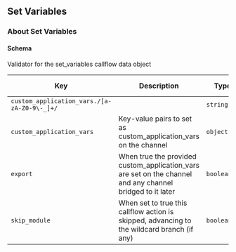 ## Set Variables

### About Set Variables

#### Schema

Validator for the set_variables callflow data object



Key | Description | Type | Default | Required | Support Level
--- | ----------- | ---- | ------- | -------- | -------------
`custom_application_vars./[a-zA-Z0-9\-_]+/` |   | `string()` |   | `false` |  
`custom_application_vars` | Key-value pairs to set as custom_application_vars on the channel | `object()` | `{}` | `true` |  
`export` | When true the provided custom_application_vars are set on the channel and any channel bridged to it later | `boolean()` |   | `false` |  
`skip_module` | When set to true this callflow action is skipped, advancing to the wildcard branch (if any) | `boolean()` |   | `false` |  



